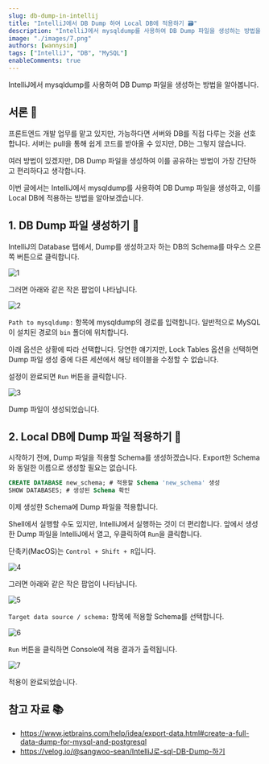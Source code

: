 ```yaml
---
slug: db-dump-in-intellij
title: "IntelliJ에서 DB Dump 하여 Local DB에 적용하기 🗃️"
description: "IntelliJ에서 mysqldump를 사용하여 DB Dump 파일을 생성하는 방법을 알아봅니다."
image: "./images/7.png"
authors: [wannysim]
tags: ["IntelliJ", "DB", "MySQL"]
enableComments: true
---
```


IntelliJ에서 mysqldump를 사용하여 DB Dump 파일을 생성하는 방법을 알아봅니다.

<!-- truncate -->

## 서론 📖

프론트엔드 개발 업무를 맡고 있지만, 가능하다면 서버와 DB를 직접 다루는 것을 선호합니다.
서버는 pull을 통해 쉽게 코드를 받아올 수 있지만, DB는 그렇지 않습니다.

여러 방법이 있겠지만, DB Dump 파일을 생성하여 이를 공유하는 방법이 가장 간단하고 편리하다고 생각합니다.

이번 글에서는 IntelliJ에서 mysqldump를 사용하여 DB Dump 파일을 생성하고, 이를 Local DB에 적용하는 방법을 알아보겠습니다.

## 1. DB Dump 파일 생성하기 📁

IntelliJ의 Database 탭에서, Dump를 생성하고자 하는 DB의 Schema를 마우스 오른쪽 버튼으로 클릭합니다.

![1](./images/1.png "1")

그러면 아래와 같은 작은 팝업이 나타납니다.

![2](./images/2.png "2")

`Path to mysqldump:` 항목에 mysqldump의 경로를 입력합니다.
일반적으로 MySQL이 설치된 경로의 `bin` 폴더에 위치합니다.

아래 옵션은 상황에 따라 선택합니다.
당연한 얘기지만, Lock Tables 옵션을 선택하면 Dump 파일 생성 중에 다른 세션에서 해당 테이블을 수정할 수 없습니다.

설정이 완료되면 `Run` 버튼을 클릭합니다.

![3](./images/3.png "3")

Dump 파일이 생성되었습니다.

## 2. Local DB에 Dump 파일 적용하기 📁

시작하기 전에, Dump 파일을 적용할 Schema를 생성하겠습니다.
Export한 Schema와 동일한 이름으로 생성할 필요는 없습니다.

```sql
CREATE DATABASE new_schema; # 적용할 Schema 'new_schema' 생성
SHOW DATABASES; # 생성된 Schema 확인
```

이제 생성한 Schema에 Dump 파일을 적용합니다.

Shell에서 실행할 수도 있지만, IntelliJ에서 실행하는 것이 더 편리합니다.
앞에서 생성한 Dump 파일을 IntelliJ에서 열고, 우클릭하여 `Run`을 클릭합니다.

단축키(MacOS)는 `Control + Shift + R`입니다.

![4](./images/4.png "4")

그러면 아래와 같은 작은 팝업이 나타납니다.

![5](./images/5.png "5")

`Target data source / schema:` 항목에 적용할 Schema를 선택합니다.

![6](./images/6.png "6")

`Run` 버튼을 클릭하면 Console에 적용 결과가 출력됩니다.

![7](./images/7.png "7")

적용이 완료되었습니다.

## 참고 자료 📚

- https://www.jetbrains.com/help/idea/export-data.html#create-a-full-data-dump-for-mysql-and-postgresql
- https://velog.io/@sangwoo-sean/IntelliJ로-sql-DB-Dump-하기
